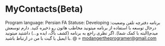 # MyContacts(Beta)
Program language: Persian FA
Statuse: Developing
برنامه دفترچه تلفن
وضعیت: درحال توسعه
با استفاده از برنامه میتونید مخاطب هاتون رو ذخیره کنید. دارم توسعش میدم(البته با کمک شما).
اگر نظری راجع به برنامه (کشف باگ، ایده و...) داشتید میتونید با ایمیل یا گیت با من در ارتباط باشید.
@ = modangertheprogramer@gmail.com
